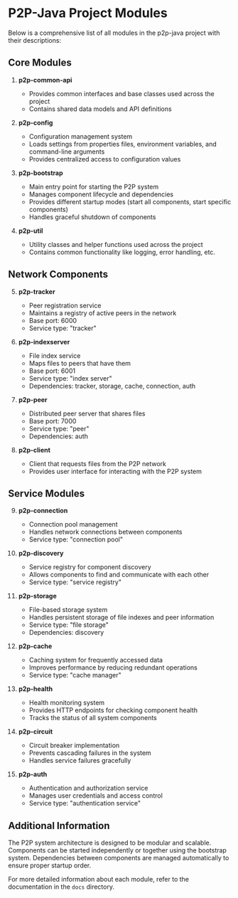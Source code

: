 # P2P-Java Project Modules

Below is a comprehensive list of all modules in the p2p-java project with their descriptions:

## Core Modules

1. **p2p-common-api**
   - Provides common interfaces and base classes used across the project
   - Contains shared data models and API definitions

2. **p2p-config**
   - Configuration management system
   - Loads settings from properties files, environment variables, and command-line arguments
   - Provides centralized access to configuration values

3. **p2p-bootstrap**
   - Main entry point for starting the P2P system
   - Manages component lifecycle and dependencies
   - Provides different startup modes (start all components, start specific components)
   - Handles graceful shutdown of components

4. **p2p-util**
   - Utility classes and helper functions used across the project
   - Contains common functionality like logging, error handling, etc.

## Network Components

5. **p2p-tracker**
   - Peer registration service
   - Maintains a registry of active peers in the network
   - Base port: 6000
   - Service type: "tracker"

6. **p2p-indexserver**
   - File index service
   - Maps files to peers that have them
   - Base port: 6001
   - Service type: "index server"
   - Dependencies: tracker, storage, cache, connection, auth

7. **p2p-peer**
   - Distributed peer server that shares files
   - Base port: 7000
   - Service type: "peer"
   - Dependencies: auth

8. **p2p-client**
   - Client that requests files from the P2P network
   - Provides user interface for interacting with the P2P system

## Service Modules

9. **p2p-connection**
   - Connection pool management
   - Handles network connections between components
   - Service type: "connection pool"

10. **p2p-discovery**
    - Service registry for component discovery
    - Allows components to find and communicate with each other
    - Service type: "service registry"

11. **p2p-storage**
    - File-based storage system
    - Handles persistent storage of file indexes and peer information
    - Service type: "file storage"
    - Dependencies: discovery

12. **p2p-cache**
    - Caching system for frequently accessed data
    - Improves performance by reducing redundant operations
    - Service type: "cache manager"

13. **p2p-health**
    - Health monitoring system
    - Provides HTTP endpoints for checking component health
    - Tracks the status of all system components

14. **p2p-circuit**
    - Circuit breaker implementation
    - Prevents cascading failures in the system
    - Handles service failures gracefully

15. **p2p-auth**
    - Authentication and authorization service
    - Manages user credentials and access control
    - Service type: "authentication service"

## Additional Information

The P2P system architecture is designed to be modular and scalable. Components can be started independently or together using the bootstrap system. Dependencies between components are managed automatically to ensure proper startup order.

For more detailed information about each module, refer to the documentation in the `docs` directory.
